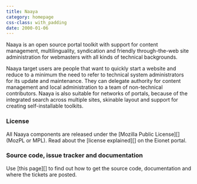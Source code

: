 ```yaml
---
title: Naaya
category: homepage
css-class: with_padding
date: 2000-01-06
---
```



Naaya is an open source portal toolkit with support for content
management, multilinguality, syndication and friendly through-the-web
site administration for webmasters with all kinds of technical
backgrounds.

Naaya target users are people that want to quickly start a website and
reduce to a minimum the need to refer to technical system administrators
for its update and maintenance. They can delegate authority for content
management and local administration to a team of non-technical
contributors. Naaya is also suitable for networks of portals, because of
the integrated search across multiple sites, skinable layout and support
for creating self-installable toolkits.


### License ###

All Naaya components are released under the [Mozilla Public License][]
(MozPL or MPL). Read about the [license explained][] on the Eionet
portal.


### Source code, issue tracker and documentation ###

Use [this page][] to find out how to get the source code, documentation
and where the tickets are posted.

[mozilla_public_license]: #
[license_explained]: #
[this_page]: #
